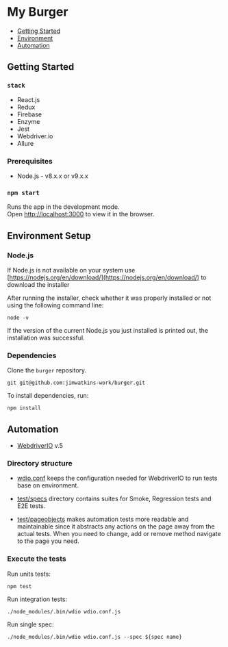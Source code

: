 # My Burger

- [Getting Started](#start)
- [Environment](#environment)
- [Automation](#automation)

## Getting Started <a name='start'></a>

### `stack`

 - React.js
 - Redux
 - Firebase
 - Enzyme 
 - Jest
 - Webdriver.io
 - Allure

### Prerequisites

- Node.js - v8.x.x or v9.x.x

### `npm start`

Runs the app in the development mode.<br>
Open [http://localhost:3000](http://localhost:3000) to view it in the browser.

## Environment Setup <a name='environment'></a>

### Node.js

If Node.js is not available on your system use [https://nodejs.org/en/download/](https://nodejs.org/en/download/) to download the installer

After running the installer, check whether it was properly installed or not using the following command line:

```shell
node -v
```

If the version of the current Node.js you just installed is printed out, the installation was successful.

### Dependencies

Clone the `burger` repository.

```shell
git git@github.com:jimwatkins-work/burger.git
```

To install dependencies, run:

```shell
npm install
```

## Automation<a name='automation'></a>

- [WebdriverIO](https://webdriver.io/) v.5


### Directory structure

- [wdio.conf](./wdio.conf.js) keeps the configuration needed for WebdriverIO to run tests base on environment.

- [test/specs](.test/specs) directory contains suites for Smoke, Regression tests and E2E tests.

- [test/pageobjects](./test/pageobjects) makes automation tests more readable and maintainable since it abstracts any actions on the page away from the actual tests. When you need to change, add or remove method navigate to the page you need.

### Execute the tests
Run units tests:

```shell
npm test
```

Run integration tests:

```shell
./node_modules/.bin/wdio wdio.conf.js
```

Run single spec:

```shell
./node_modules/.bin/wdio wdio.conf.js --spec ${spec name}
```

